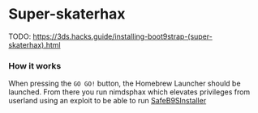 # Super-skaterhax
TODO: https://3ds.hacks.guide/installing-boot9strap-(super-skaterhax).html

### How it works
When pressing the `GO GO!` button, the Homebrew Launcher should be launched. From there you run nimdsphax which elevates privileges from userland using an exploit to be able to run [SafeB9SInstaller](/technical.md#safeb9sinstaller)
